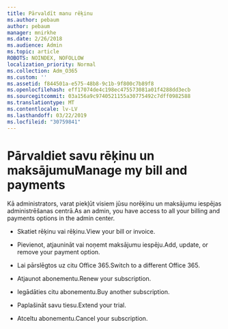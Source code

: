 ```yaml
---
title: Pārvaldīt manu rēķinu
ms.author: pebaum
author: pebaum
manager: mnirkhe
ms.date: 2/26/2018
ms.audience: Admin
ms.topic: article
ROBOTS: NOINDEX, NOFOLLOW
localization_priority: Normal
ms.collection: Adm_O365
ms.custom: ''
ms.assetid: f844501a-e575-48b8-9c1b-9f800c7b89f8
ms.openlocfilehash: eff17074de4c198ec475573081a01f4288dd3ecb
ms.sourcegitcommit: 03a156a9c9740521155a30775492c7dff0982588
ms.translationtype: MT
ms.contentlocale: lv-LV
ms.lasthandoff: 03/22/2019
ms.locfileid: "30759841"
---
```

# <a name="manage-my-bill-and-payments"></a><span data-ttu-id="7dab5-102">Pārvaldiet savu rēķinu un maksājumu</span><span class="sxs-lookup"><span data-stu-id="7dab5-102">Manage my bill and payments</span></span>

<span data-ttu-id="7dab5-103">Kā administrators, varat piekļūt visiem jūsu norēķinu un maksājumu iespējas administrēšanas centrā.</span><span class="sxs-lookup"><span data-stu-id="7dab5-103">As an admin, you have access to all your billing and payments options in the admin center.</span></span>
  
- <span data-ttu-id="7dab5-104">Skatiet rēķinu vai rēķinu.</span><span class="sxs-lookup"><span data-stu-id="7dab5-104">View your bill or invoice.</span></span>
    
- <span data-ttu-id="7dab5-105">Pievienot, atjaunināt vai noņemt maksājumu iespēju.</span><span class="sxs-lookup"><span data-stu-id="7dab5-105">Add, update, or remove your payment option.</span></span>
    
- <span data-ttu-id="7dab5-106">Lai pārslēgtos uz citu Office 365.</span><span class="sxs-lookup"><span data-stu-id="7dab5-106">Switch to a different Office 365.</span></span>
    
- <span data-ttu-id="7dab5-107">Atjaunot abonementu.</span><span class="sxs-lookup"><span data-stu-id="7dab5-107">Renew your subscription.</span></span>
    
- <span data-ttu-id="7dab5-108">Iegādāties citu abonementu.</span><span class="sxs-lookup"><span data-stu-id="7dab5-108">Buy another subscription.</span></span>
    
- <span data-ttu-id="7dab5-109">Paplašināt savu tiesu.</span><span class="sxs-lookup"><span data-stu-id="7dab5-109">Extend your trial.</span></span>
    
- <span data-ttu-id="7dab5-110">Atceltu abonementu.</span><span class="sxs-lookup"><span data-stu-id="7dab5-110">Cancel your subscription.</span></span>
    

